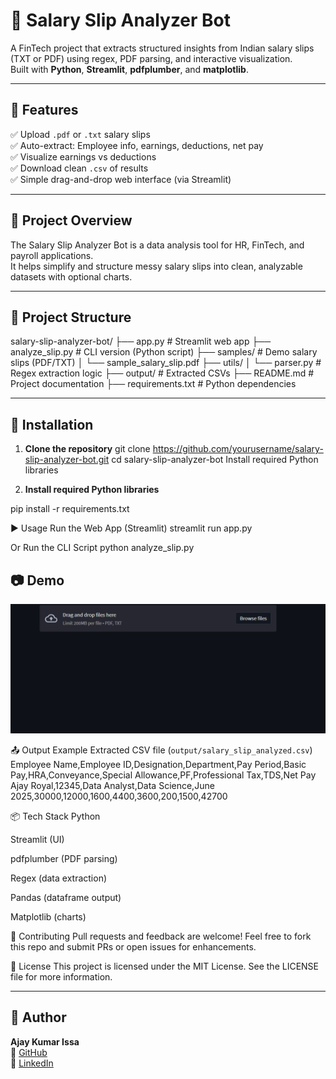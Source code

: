 # 🧾 Salary Slip Analyzer Bot

A FinTech project that extracts structured insights from Indian salary slips (TXT or PDF) using regex, PDF parsing, and interactive visualization.  
Built with **Python**, **Streamlit**, **pdfplumber**, and **matplotlib**.

---

## 📌 Features

✅ Upload `.pdf` or `.txt` salary slips  
✅ Auto-extract: Employee info, earnings, deductions, net pay  
✅ Visualize earnings vs deductions  
✅ Download clean `.csv` of results  
✅ Simple drag-and-drop web interface (via Streamlit)

---

## 🧠 Project Overview

The Salary Slip Analyzer Bot is a data analysis tool for HR, FinTech, and payroll applications.  
It helps simplify and structure messy salary slips into clean, analyzable datasets with optional charts.

---

## 📂 Project Structure

salary-slip-analyzer-bot/
├── app.py # Streamlit web app
├── analyze_slip.py # CLI version (Python script)
├── samples/ # Demo salary slips (PDF/TXT)
│ └── sample_salary_slip.pdf
├── utils/
│ └── parser.py # Regex extraction logic
├── output/ # Extracted CSVs
├── README.md # Project documentation
├── requirements.txt # Python dependencies 


---

## 🚀 Installation

1. **Clone the repository**
git clone https://github.com/yourusername/salary-slip-analyzer-bot.git
cd salary-slip-analyzer-bot
Install required Python libraries

2. **Install required Python libraries**

pip install -r requirements.txt

▶️ Usage
Run the Web App (Streamlit)
streamlit run app.py

Or Run the CLI Script
python analyze_slip.py

## 📷 Demo

![demo](docs/demo.gif)


📤 Output Example
Extracted CSV file (`output/salary_slip_analyzed.csv`)
Employee Name,Employee ID,Designation,Department,Pay Period,Basic Pay,HRA,Conveyance,Special Allowance,PF,Professional Tax,TDS,Net Pay
Ajay Royal,12345,Data Analyst,Data Science,June 2025,30000,12000,1600,4400,3600,200,1500,42700

📦 Tech Stack
Python

Streamlit (UI)

pdfplumber (PDF parsing)

Regex (data extraction)

Pandas (dataframe output)

Matplotlib (charts)

🤝 Contributing
Pull requests and feedback are welcome! Feel free to fork this repo and submit PRs or open issues for enhancements.

📄 License
This project is licensed under the MIT License.
See the LICENSE file for more information.

---

## 🙋 Author

**Ajay Kumar Issa**  
🔗 [GitHub](https://github.com/Ajayroyal143)  
🔗 [LinkedIn](https://www.linkedin.com/in/ajay-kumar-issa-8058352a7/)
